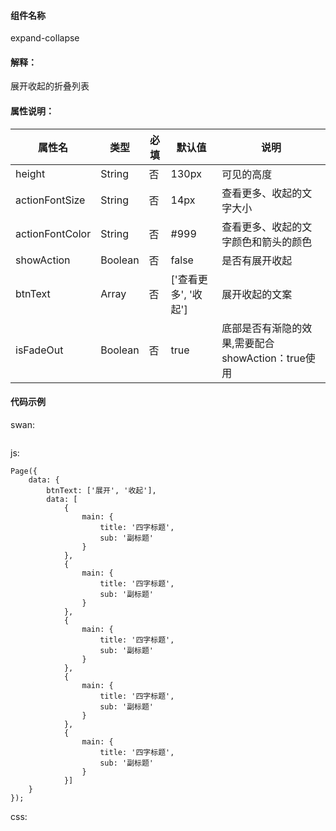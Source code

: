 #### 组件名称
expand-collapse

#### 解释：
展开收起的折叠列表

#### 属性说明：
|属性名 | 类型 | 必填 | 默认值 |说明 |
|---|---|---|---|---|
|height |String |否|130px|可见的高度|
|actionFontSize |String |否|14px|查看更多、收起的文字大小|
|actionFontColor |String |否|#999|查看更多、收起的文字颜色和箭头的颜色|
|showAction |Boolean |否|false|是否有展开收起|
|btnText |Array |否|[&#39;查看更多&#39;, &#39;收起&#39;]|展开收起的文案|
|isFadeOut |Boolean |否|true|底部是否有渐隐的效果,需要配合showAction：true使用|

#### 代码示例
swan:
```

```
js:
```
Page({
    data: {
        btnText: ['展开', '收起'],
        data: [
            {
                main: {
                    title: '四字标题',
                    sub: '副标题'
                }
            },
            {
                main: {
                    title: '四字标题',
                    sub: '副标题'
                }
            },
            {
                main: {
                    title: '四字标题',
                    sub: '副标题'
                }
            },
            {
                main: {
                    title: '四字标题',
                    sub: '副标题'
                }
            },
            {
                main: {
                    title: '四字标题',
                    sub: '副标题'
                }
            }]
    }
});

```
css:
```

```
